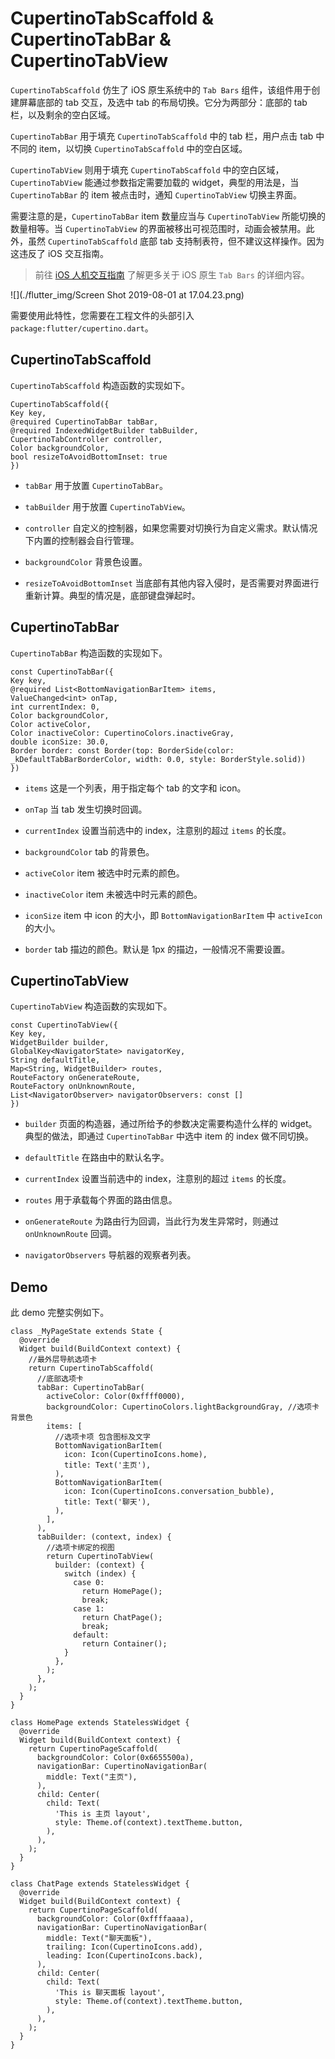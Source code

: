 # CupertinoTabScaffold & CupertinoTabBar & CupertinoTabView

``CupertinoTabScaffold`` 仿生了 iOS 原生系统中的 ``Tab Bars`` 组件，该组件用于创建屏幕底部的 tab 交互，及选中 tab 的布局切换。它分为两部分：底部的 tab 栏，以及剩余的空白区域。

``CupertinoTabBar`` 用于填充 ``CupertinoTabScaffold`` 中的 tab 栏，用户点击 tab 中不同的 item，以切换 ``CupertinoTabScaffold`` 中的空白区域。

``CupertinoTabView`` 则用于填充 ``CupertinoTabScaffold`` 中的空白区域，``CupertinoTabView`` 能通过参数指定需要加载的 widget，典型的用法是，当 ``CupertinoTabBar`` 的 item 被点击时，通知 ``CupertinoTabView`` 切换主界面。

需要注意的是，``CupertinoTabBar`` item 数量应当与 ``CupertinoTabView`` 所能切换的数量相等。当 ``CupertinoTabView`` 的界面被移出可视范围时，动画会被禁用。此外，虽然 ``CupertinoTabScaffold`` 底部 tab 支持制表符，但不建议这样操作。因为这违反了 iOS 交互指南。

> 前往 [iOS 人机交互指南](https://developer.apple.com/design/human-interface-guidelines/ios/bars/tab-bars/) 了解更多关于 iOS 原生 ``Tab Bars`` 的详细内容。

![](./flutter_img/Screen Shot 2019-08-01 at 17.04.23.png)

需要使用此特性，您需要在工程文件的头部引入 ``package:flutter/cupertino.dart``。

## CupertinoTabScaffold

``CupertinoTabScaffold`` 构造函数的实现如下。

```
CupertinoTabScaffold({
Key key,
@required CupertinoTabBar tabBar,
@required IndexedWidgetBuilder tabBuilder,
CupertinoTabController controller,
Color backgroundColor,
bool resizeToAvoidBottomInset: true
})
```

- ``tabBar`` 用于放置 ``CupertinoTabBar``。

- ``tabBuilder`` 用于放置 ``CupertinoTabView``。

- ``controller`` 自定义的控制器，如果您需要对切换行为自定义需求。默认情况下内置的控制器会自行管理。

- ``backgroundColor`` 背景色设置。

- ``resizeToAvoidBottomInset`` 当底部有其他内容入侵时，是否需要对界面进行重新计算。典型的情况是，底部键盘弹起时。

## CupertinoTabBar

``CupertinoTabBar`` 构造函数的实现如下。

```
const CupertinoTabBar({
Key key,
@required List<BottomNavigationBarItem> items,
ValueChanged<int> onTap,
int currentIndex: 0,
Color backgroundColor,
Color activeColor,
Color inactiveColor: CupertinoColors.inactiveGray,
double iconSize: 30.0,
Border border: const Border(top: BorderSide(color: _kDefaultTabBarBorderColor, width: 0.0, style: BorderStyle.solid))
})
```

- ``items`` 这是一个列表，用于指定每个 tab 的文字和 icon。

- ``onTap`` 当 tab 发生切换时回调。

- ``currentIndex`` 设置当前选中的 index，注意别的超过 ``items`` 的长度。

- ``backgroundColor`` tab 的背景色。

- ``activeColor`` item 被选中时元素的颜色。

- ``inactiveColor`` item 未被选中时元素的颜色。

- ``iconSize`` item 中 icon 的大小，即 ``BottomNavigationBarItem`` 中 ``activeIcon`` 的大小。

- ``border`` tab 描边的颜色。默认是 1px 的描边，一般情况不需要设置。

## CupertinoTabView

``CupertinoTabView`` 构造函数的实现如下。

```
const CupertinoTabView({
Key key,
WidgetBuilder builder,
GlobalKey<NavigatorState> navigatorKey,
String defaultTitle,
Map<String, WidgetBuilder> routes,
RouteFactory onGenerateRoute,
RouteFactory onUnknownRoute,
List<NavigatorObserver> navigatorObservers: const []
})
```

- ``builder`` 页面的构造器，通过所给予的参数决定需要构造什么样的 widget。典型的做法，即通过 ``CupertinoTabBar`` 中选中 item 的 index 做不同切换。

- ``defaultTitle`` 在路由中的默认名字。

- ``currentIndex`` 设置当前选中的 index，注意别的超过 ``items`` 的长度。

- ``routes`` 用于承载每个界面的路由信息。

- ``onGenerateRoute`` 为路由行为回调，当此行为发生异常时，则通过 ``onUnknownRoute`` 回调。

- ``navigatorObservers`` 导航器的观察者列表。

## Demo

此 demo 完整实例如下。

```
class _MyPageState extends State {
  @override
  Widget build(BuildContext context) {
    //最外层导航选项卡
    return CupertinoTabScaffold(
      //底部选项卡
      tabBar: CupertinoTabBar(
        activeColor: Color(0xffff0000),
        backgroundColor: CupertinoColors.lightBackgroundGray, //选项卡背景色
        items: [
          //选项卡项 包含图标及文字
          BottomNavigationBarItem(
            icon: Icon(CupertinoIcons.home),
            title: Text('主页'),
          ),
          BottomNavigationBarItem(
            icon: Icon(CupertinoIcons.conversation_bubble),
            title: Text('聊天'),
          ),
        ],
      ),
      tabBuilder: (context, index) {
        //选项卡绑定的视图
        return CupertinoTabView(
          builder: (context) {
            switch (index) {
              case 0:
                return HomePage();
                break;
              case 1:
                return ChatPage();
                break;
              default:
                return Container();
            }
          },
        );
      },
    );
  }
}

class HomePage extends StatelessWidget {
  @override
  Widget build(BuildContext context) {
    return CupertinoPageScaffold(
      backgroundColor: Color(0x6655500a),
      navigationBar: CupertinoNavigationBar(
        middle: Text("主页"),
      ),
      child: Center(
        child: Text(
          'This is 主页 layout',
          style: Theme.of(context).textTheme.button,
        ),
      ),
    );
  }
}

class ChatPage extends StatelessWidget {
  @override
  Widget build(BuildContext context) {
    return CupertinoPageScaffold(
      backgroundColor: Color(0xffffaaaa),
      navigationBar: CupertinoNavigationBar(
        middle: Text("聊天面板"),
        trailing: Icon(CupertinoIcons.add),
        leading: Icon(CupertinoIcons.back),
      ),
      child: Center(
        child: Text(
          'This is 聊天面板 layout',
          style: Theme.of(context).textTheme.button,
        ),
      ),
    );
  }
}
```

